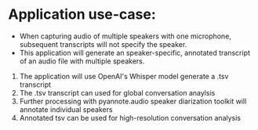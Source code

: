 # Application use-case:
- When capturing audio of multiple speakers with one microphone, subsequent transcripts will not specify the speaker.
- This application will generate an speaker-specific, annotated transcript of an audio file with multiple speakers. 

1. The application will use OpenAI's Whisper model generate a .tsv transcript
2. The .tsv transcript can used for global conversation anaylsis
3. Further processing with pyannote.audio speaker diarization toolkit will annotate individual speakers
4. Annotated tsv can be used for high-resolution conversation analysis

